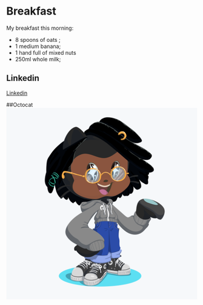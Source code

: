 # Breakfast

My breakfast this morning: 
  * 8 spoons of oats ;
  * 1 medium banana;
  * 1 hand full of mixed nuts
  * 250ml whole milk;

## Linkedin
[Linkedin](https://www.linkedin.com/in/ricardino-pereira-02659a1ba/)

##Octocat
![OctoDino](https://github.com/RicardinoLAP/week10demo/blob/main/octocat.png)
